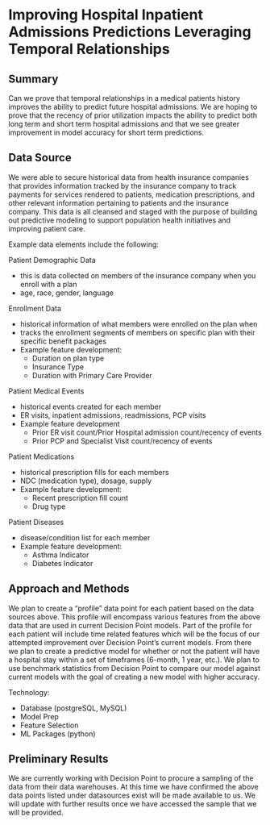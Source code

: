 # Improving Hospital Inpatient Admissions Predictions Leveraging Temporal Relationships

## Summary
Can we prove that temporal relationships in a medical patients
history improves the ability to predict future hospital admissions.
We are hoping to prove that the recency of prior utilization impacts
the ability to predict both long term and short term hospital
admissions and that we see greater improvement in model accuracy for
short term predictions.

## Data Source
We were able to secure historical data from health insurance companies
that provides information tracked by the insurance company to
track payments for services rendered to patients, medication
prescriptions, and other relevant information pertaining to
patients and the insurance company. This data is all cleansed
and staged with the purpose of building out predictive modeling
to support population health initiatives and improving patient care.

Example data elements include the following:

Patient Demographic Data
- this is data collected on members of the insurance company when you enroll with a plan
- age, race, gender, language

Enrollment Data
- historical information of what members were enrolled on the plan when
- tracks the enrollment segments of members on specific plan with their specific benefit packages
- Example feature development:
    - Duration on plan type
    - Insurance Type
    - Duration with Primary Care Provider

Patient Medical Events
- historical events created for each member
- ER visits, inpatient admissions, readmissions, PCP visits
- Example feature development
    - Prior ER visit count/Prior Hospital admission count/recency of events
    - Prior PCP and Specialist Visit count/recency of events

Patient Medications
- historical prescription fills for each members
- NDC (medication type), dosage, supply
- Example feature development:
    - Recent prescription fill count
    - Drug type

Patient Diseases
- disease/condition list for each member
- Example feature development:
    - Asthma Indicator
    - Diabetes Indicator
    
## Approach and Methods

We plan to create a “profile” data point for each patient based on the 
data sources above. This profile will encompass various features from 
the above data that are used in current Decision Point models. 
Part of the profile for each patient will include time related features 
which will be the focus of our attempted improvement over Decision Point’s 
current models. From there we plan to create a predictive model for 
whether or not the patient will have a hospital stay within a set of 
timeframes (6-month, 1 year, etc.). We plan to use benchmark statistics 
from Decision Point to compare our model against current models with the 
goal of creating a new model with higher accuracy.

Technology:
- Database (postgreSQL, MySQL)
- Model Prep 
- Feature Selection 
- ML Packages (python)

## Preliminary Results
We are currently working with Decision Point to procure a sampling of 
the data from their data warehouses. At this time we have confirmed the
above data points listed under datasources exist will be made available
to us. We will update with further results once we have accessed the
sample that we will be provided.
